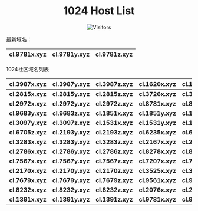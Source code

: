 <h1 align="center">1024 Host List</h1>
<p align="center" class="shields">
    <img src="https://img.shields.io/endpoint?url=https%3A%2F%2Fhits.dwyl.com%2Fpooneyy%2F1024-Host-List.json%3Fshow%3Dunique&style=flat-square&label=%E8%AE%BF%E9%97%AE%E4%BA%BA%E6%95%B0&labelColor=pink&color=default" alt="Visitors"/>
</p>

最新域名：

| cl.9781x.xyz | cl.9781y.xyz | cl.9781z.xyz |
| ---- | ---- | ---- |

1024社区域名列表

| cl.3987x.xyz | cl.3987y.xyz | cl.3987z.xyz | cl.1620x.xyz | cl.1620y.xyz | cl.1620z.xyz |
| :---: | :---: | :---: | :---: | :---: | :---: |
| **cl.2815x.xyz** | **cl.2815y.xyz** | **cl.2815z.xyz** | **cl.3726x.xyz** | **cl.3726y.xyz** | **cl.3726z.xyz** |
| **cl.2972x.xyz** | **cl.2972y.xyz** | **cl.2972z.xyz** | **cl.8781x.xyz** | **cl.8781y.xyz** | **cl.8781z.xyz** |
| **cl.9683y.xyz** | **cl.9683z.xyz** | **cl.1851x.xyz** | **cl.1851y.xyz** | **cl.1851z.xyz** | **cl.3097x.xyz** |
| **cl.3097y.xyz** | **cl.3097z.xyz** | **cl.1531x.xyz** | **cl.1531y.xyz** | **cl.1531z.xyz** | **cl.6705y.xyz** |
| **cl.6705z.xyz** | **cl.2193y.xyz** | **cl.2193z.xyz** | **cl.6235x.xyz** | **cl.6235y.xyz** | **cl.6235z.xyz** |
| **cl.3283x.xyz** | **cl.3283y.xyz** | **cl.3283z.xyz** | **cl.2167x.xyz** | **cl.2167y.xyz** | **cl.2167z.xyz** |
| **cl.2786x.xyz** | **cl.2786y.xyz** | **cl.2786z.xyz** | **cl.8278x.xyz** | **cl.8278y.xyz** | **cl.8278z.xyz** |
| **cl.7567x.xyz** | **cl.7567y.xyz** | **cl.7567z.xyz** | **cl.7207x.xyz** | **cl.7207y.xyz** | **cl.7207z.xyz** |
| **cl.2170x.xyz** | **cl.2170y.xyz** | **cl.2170z.xyz** | **cl.3525x.xyz** | **cl.3525y.xyz** | **cl.3525z.xyz** |
| **cl.7679x.xyz** | **cl.7679y.xyz** | **cl.7679z.xyz** | **cl.9561x.xyz** | **cl.9561y.xyz** | **cl.9561z.xyz** |
| **cl.8232x.xyz** | **cl.8232y.xyz** | **cl.8232z.xyz** | **cl.2076x.xyz** | **cl.2076y.xyz** | **cl.2076z.xyz** |
| **cl.1391x.xyz** | **cl.1391y.xyz** | **cl.1391z.xyz** | **cl.9781x.xyz** | **cl.9781y.xyz** | **cl.9781z.xyz** |

